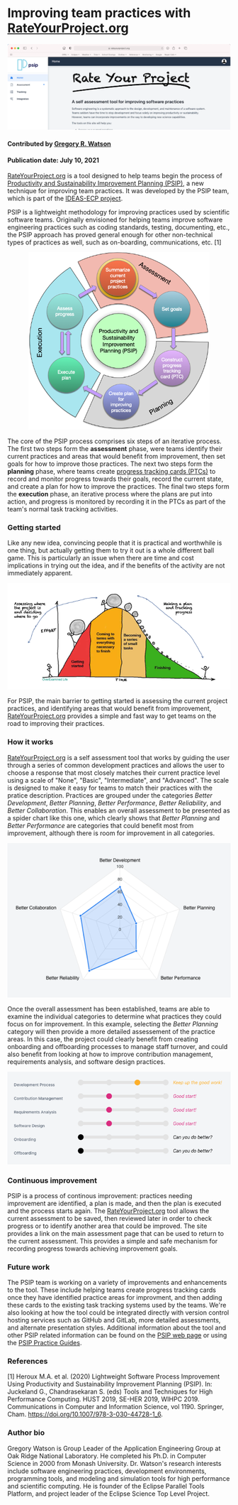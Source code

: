 # Improving team practices with [RateYourProject.org](https://rateyourproject.org)

<img src='../../images/ryp_hero.png' />
 
#### Contributed by [Gregory R. Watson](https://github.com/jarrah42)

#### Publication date: July 10, 2021

[RateYourProject.org](https://rateyourproject.org) is a tool designed to help teams begin the process of
[Productivity and Sustainability Improvement Planning (PSIP)](https://bssw.io/psip), a new technique for improving team practices. It was developed by the PSIP
team, which is part of the [IDEAS-ECP project](https://ideas-productivity.org/ideas-ecp/).

PSIP is a lightweight methodology for 
improving practices used by scientific software teams. Originally envisioned for helping teams improve
software engineering practices such as coding standards, testing, documenting, etc., the PSIP approach 
has proved general enough for other non-technical types of practices as well, such as on-boarding, communications, etc. [1]

<p align="center">
 <img height="400" src='../../images/ryp_psip.png' />
</p>

The core of the PSIP process comprises six steps of an iterative process. The first two steps form the **assessment** phase, were teams identify their current practices and areas that would benefit from improvement, then set goals for how to improve those practices. The next two steps form the **planning** phase, where teams  create [progress tracking cards (PTCs)](https://github.com/bssw-psip/ptc-catalog) to record and monitor progress towards their goals, record the current state, and create a plan for how to improve the practices. The final two steps form the **execution** phase, an iterative process where the plans are put into action, and progress is monitored by recording it in the PTCs as part of the team's normal task tracking activities.

### Getting started

Like any new idea, convincing people that it is practical and worthwhile is one thing, but actually getting them to try it 
out is a whole different ball game. This is particularly an issue when there are time and cost implications in 
trying out the idea, and if the benefits of the activity are not immediately apparent. 

<p align="center">
 <img src='../../images/ryp_effort.png' />
</p>

For PSIP, the main barrier to getting started is assessing the current project practices, and identifying areas that would benefit from 
improvement, [RateYourProject.org](https://rateyourproject.org) provides a simple and fast way to get teams on the road to improving their 
practices.

### How it works

[RateYourProject.org](https://rateyourproject.org) is a self assessment tool that works by guiding the user through a series of common development practices and allows the user to choose a response that most closely matches their current practice level using a scale of "None", "Basic", "Intermediate", and "Advanced". The scale is designed to make it easy for teams to match their practices with the pratice description. Practices are grouped under the categories _Better Development_, _Better Planning_, _Better Performance_, _Better Reliability_, and _Better Collaboration_. This enables an overall assessment to be presented as a spider chart like this one, which clearly shows that _Better Planning_ and _Better Performance_ are categories that could benefit most from improvement, although there is room for improvement in all categories.

<p align="center">
 <img src='../../images/ryp_assessment.png' />
</p>

Once the overall assessment has been established, teams are able to examine the individual categories to determine what practices they could focus on for improvement. In this example, selecting the _Better Planning_ category will then provide a more detailed assessement of the practice areas. In this case, the project could clearly benefit from creating onboarding and offboarding processes to manage staff turnover, and could also benefit from looking at how to improve contribution management, requirements analysis, and software design practices.

<p align="center">
 <img src='../../images/ryp_scores.png' />
</p>

### Continuous improvement

PSIP is a process of continous improvement: practices needing improvement are identified, a plan is made, and then the plan is executed and the process starts again. The [RateYourProject.org](https://rateyourproject.org) tool allows the current assessment to be saved, then reviewed later in order to check progress or to identify another area that could be improved. The site provides a link on the main assessment page that can be used to return to the current assessment. This provides a simple and safe mechanism for recording progress towards achieving improvement goals.

### Future work

The PSIP team is working on a variety of improvements and enhancements to the tool. These include helping teams create progress tracking cards once they have identified practice areas for improvment, and then adding these cards to the existing task tracking systems used by the teams. We're also looking at how the tool could be integrated directly with version control hosting services such as GitHub and GitLab, more detailed assessments, and alternate presentation styles. Additional information about the tool and other PSIP related information can be found on the [PSIP web page](https://bssw.io/psip) or using the [PSIP Practice Guides](https://github.com/bssw-psip/practice-guides).

### References

[1] Heroux M.A. et al. (2020) Lightweight Software Process Improvement Using Productivity and Sustainability Improvement Planning (PSIP). In: Juckeland G., Chandrasekaran S. (eds) Tools and Techniques for High Performance Computing. HUST 2019, SE-HER 2019, WIHPC 2019. Communications in Computer and Information Science, vol 1190. Springer, Cham. https://doi.org/10.1007/978-3-030-44728-1_6.

### Author bio

Gregory Watson is Group Leader of the Application Engineering Group at Oak Ridge National Laboratory. He completed his Ph.D. in Computer Science in 2000 from Monash University. Dr. Watson's research interests include software engineering practices, development environments, programming tools, and modeling and simulation tools for high performance and scientific computing. He is founder of the Eclipse Parallel Tools Platform, and project leader of the Eclipse Science Top Level Project.


<!---
Publish: No
Categories: planning
Topics: software engineering
Tags: bssw-blog-article
Level: 2
Prerequisites: default
Aggregate: none
--->
